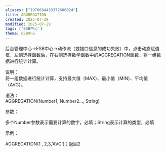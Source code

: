 ```yaml
---
aliases: ["1970684433372606024"]
title: AGGREGATION
created: 2025-07-29
modified: 2025-07-29
tags: ['ESB中心']
theme: ESB中心
---
```


后台管理中心->ESB中心->动作流（或接口信息的成功失败）中，点击动态赋值框，左侧选择函数后，在右侧选择数学函数中的AGGREGATION函数，将一组数据进行统计计算。

说明：  
将一组数据进行统计计算，支持最大值（MAX）、最小值（MIN）、平均值（AVG）。

语法：  
AGGREGATION(Number1, Number2..., String)  

参数：

多个Number参数表示需要计算的数字，必填；String表示计算的类型，必填

示例：

AGGREGATION(1 , 2,3,'AVG')；返回2